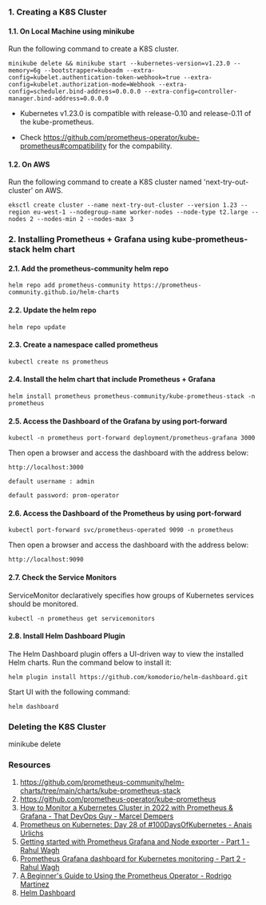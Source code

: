 ### 1. Creating a K8S Cluster

#### 1.1. On Local Machine using minikube
Run the following command to create a K8S cluster.

```minikube delete && minikube start --kubernetes-version=v1.23.0 --memory=6g --bootstrapper=kubeadm --extra-config=kubelet.authentication-token-webhook=true --extra-config=kubelet.authorization-mode=Webhook --extra-config=scheduler.bind-address=0.0.0.0 --extra-config=controller-manager.bind-address=0.0.0.0```

* Kubernetes v1.23.0 is compatible with release-0.10 and release-0.11 of the kube-prometheus.

* Check https://github.com/prometheus-operator/kube-prometheus#compatibility for the compability.

#### 1.2. On AWS

Run the following command to create a K8S cluster named 'next-try-out-cluster' on AWS.

```eksctl create cluster --name next-try-out-cluster --version 1.23 --region eu-west-1 --nodegroup-name worker-nodes --node-type t2.large --nodes 2 --nodes-min 2 --nodes-max 3```


### 2. Installing Prometheus + Grafana using kube-prometheus-stack helm chart


#### 2.1. Add the prometheus-community helm repo
```helm repo add prometheus-community https://prometheus-community.github.io/helm-charts```
#### 2.2. Update the helm repo 
```helm repo update```
#### 2.3. Create a namespace called prometheus  
```kubectl create ns prometheus```
#### 2.4. Install the helm chart that include Prometheus + Grafana  
```helm install prometheus prometheus-community/kube-prometheus-stack -n prometheus```
#### 2.5. Access the Dashboard of the Grafana by using port-forward
```kubectl -n prometheus port-forward deployment/prometheus-grafana 3000```

Then open a browser and access the dashboard with the address below:

```http://localhost:3000```

```default username : admin```

```default password: prom-operator```

#### 2.6.  Access the Dashboard of the Prometheus by using port-forward

```kubectl port-forward svc/prometheus-operated 9090 -n prometheus```

Then open a browser and access the dashboard with the address below:

```http://localhost:9090```

#### 2.7. Check the Service Monitors

ServiceMonitor declaratively specifies how groups of Kubernetes services should be monitored. 

```kubectl -n prometheus get servicemonitors```


#### 2.8. Install Helm Dashboard Plugin

The Helm Dashboard plugin offers a UI-driven way to view the installed Helm charts. Run the command below to install it:

```helm plugin install https://github.com/komodorio/helm-dashboard.git```

Start UI  with the following command:

```helm dashboard```


### Deleting the K8S Cluster
minikube delete


### Resources
1. https://github.com/prometheus-community/helm-charts/tree/main/charts/kube-prometheus-stack
2. https://github.com/prometheus-operator/kube-prometheus
3. [How to Monitor a Kubernetes Cluster in 2022 with Prometheus & Grafana - That DevOps Guy - Marcel Dempers](https://www.youtube.com/watch?v=YDtuwlNTzRc)
4. [Prometheus on Kubernetes: Day 28 of #100DaysOfKubernetes - Anais Urlichs](https://www.youtube.com/watch?v=n4eF8EcgpZQ) 
5. [Getting started with Prometheus Grafana and Node exporter - Part 1 - Rahul Wagh](https://www.youtube.com/watch?v=peH95b16hNI&list=PL7iMyoQPMtAPbN3A7Prac8vfikIPa02wd&index=1)
6. [ Prometheus Grafana dashboard for Kubernetes monitoring - Part 2 - Rahul Wagh](https://www.youtube.com/watch?v=3Xs49Urq16M&list=PL7iMyoQPMtAPbN3A7Prac8vfikIPa02wd&index=3) 
7. [A Beginner's Guide to Using the Prometheus Operator - Rodrigo Martinez](https://blog.container-solutions.com/prometheus-operator-beginners-guide)
8. [Helm Dashboard](https://github.com/komodorio/helm-dashboard)


